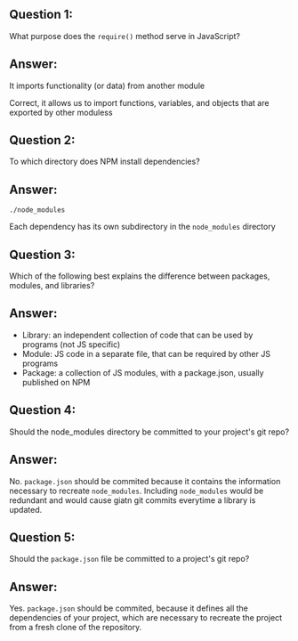 ## Question 1:

What purpose does the `require()` method serve in JavaScript?

## Answer:

It imports functionality (or data) from another module

Correct, it allows us to import functions, variables, and objects that are exported by other moduless

## Question 2:

To which directory does NPM install dependencies?

## Answer:

`./node_modules`

Each dependency has its own subdirectory in the `node_modules` directory

## Question 3:

Which of the following best explains the difference between packages, modules, and libraries?

## Answer:

- Library: an independent collection of code that can be used by programs (not JS specific)
- Module: JS code in a separate file, that can be required by other JS programs
- Package: a collection of JS modules, with a package.json, usually published on NPM

## Question 4:

Should the node_modules directory be committed to your project's git repo?

## Answer:

No. `package.json` should be commited because it contains the information necessary to recreate `node_modules`. Including `node_modules` would be redundant and would cause giatn git commits everytime a library is updated.

## Question 5:

Should the `package.json` file be committed to a project's git repo?

## Answer:

Yes. `package.json` should be commited, because it defines all the dependencies of your project, which are necessary to recreate the project from a fresh clone of the repository.
